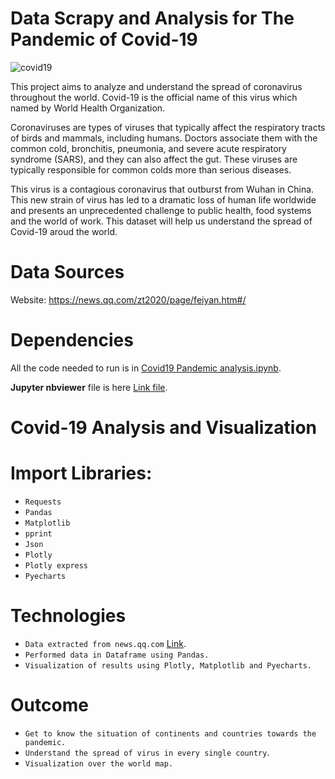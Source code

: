 # Data Scrapy and Analysis for The Pandemic of Covid-19
![covid19](/image/Coronavirus%20complication.jpg)

This project aims to analyze and understand the spread of coronavirus throughout the world. Covid-19 is the official name of this virus which named by World Health Organization.

Coronaviruses are types of viruses that typically affect the respiratory tracts of birds and mammals, including humans. Doctors associate them with the common cold, bronchitis, pneumonia, and severe acute respiratory syndrome (SARS), and they can also affect the gut. These viruses are typically responsible for common colds more than serious diseases.

This virus is a contagious coronavirus that outburst from Wuhan in China. This new strain of virus has led to a dramatic loss of human life worldwide and presents an unprecedented challenge to public health, food systems and the world of work. This dataset will help us understand the spread of Covid-19 aroud the world.

# Data Sources
Website: https://news.qq.com/zt2020/page/feiyan.htm#/
# Dependencies
All the code needed to run is in [Covid19 Pandemic analysis.ipynb](https://github.com/AnsonL11/Coronavirus-Analysis-and-Visualization/blob/b11d624230aedeb9478be3dc908b32c58530d0fa/Covid19%20Pandemic%20analysis.ipynb).

**Jupyter nbviewer** file is here [Link file](https://nbviewer.org/urls/gist.githubusercontent.com/AnsonL11/5119423ae12bb04e96655bc9b0cde896/raw/08a16878fb817292b66a387e4dbd859d2a704770/Covid-19.ipynb#).
# Covid-19 Analysis and Visualization
# Import Libraries:
* ``Requests``
* ``Pandas``
* ``Matplotlib``
* ``pprint``
* ``Json``
* ``Plotly``
* ``Plotly express``
* ``Pyecharts``
# Technologies
* ``Data extracted from news.qq.com`` [Link](https://news.qq.com/zt2020/page/feiyan.htm#/).
* ``Performed data in Dataframe using Pandas.``
* ``Visualization of results using Plotly, Matplotlib and Pyecharts.``
# Outcome
* ``Get to know the situation of continents and countries towards the pandemic.``
* ``Understand the spread of virus in every single country``.
* ``Visualization over the world map.``

